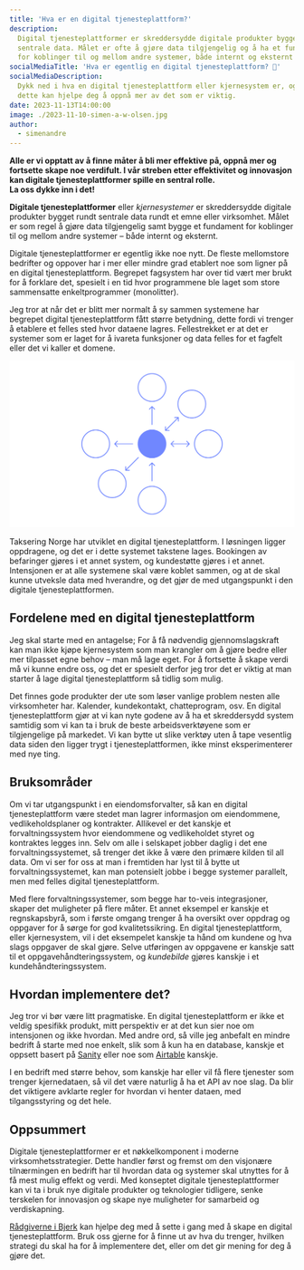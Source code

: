 ```yaml
---
title: 'Hva er en digital tjenesteplattform?'
description:
  Digital tjenesteplattformer er skreddersydde digitale produkter bygget rundt
  sentrale data. Målet er ofte å gjøre data tilgjengelig og å ha et fundament
  for koblinger til og mellom andre systemer, både internt og eksternt
socialMediaTitle: 'Hva er egentlig en digital tjenesteplattform? 🤔'
socialMediaDescription:
  Dykk ned i hva en digital tjenesteplattform eller kjernesystem er, og hvordan
  dette kan hjelpe deg å oppnå mer av det som er viktig.
date: 2023-11-13T14:00:00
image: ./2023-11-10-simen-a-w-olsen.jpg
author:
  - simenandre
---
```


**Alle er vi opptatt av å finne måter å bli mer effektive på, oppnå mer og
fortsette skape noe verdifult. I vår streben etter effektivitet og innovasjon
kan digitale tjenesteplattformer spille en sentral rolle. <br />La oss dykke inn
i det!**

**Digitale tjenesteplattformer** eller _kjernesystemer_ er skreddersydde
digitale produkter bygget rundt sentrale data rundt et emne eller virksomhet.
Målet er som regel å gjøre data tilgjengelig samt bygge et fundament for
koblinger til og mellom andre systemer – både internt og eksternt.

Digitale tjenesteplattformer er egentlig ikke noe nytt. De fleste mellomstore
bedrifter og oppover har i mer eller mindre grad etablert noe som ligner på en
digital tjenesteplattform. Begrepet fagsystem har over tid vært mer brukt for å
forklare det, spesielt i en tid hvor programmene ble laget som store sammensatte
enkeltprogrammer (monolitter).

Jeg tror at når det er blitt mer normalt å sy sammen systemene har begrepet
digital tjenesteplattform fått større betydning, dette fordi vi trenger å
etablere et felles sted hvor dataene lagres. Fellestrekket er at det er systemer
som er laget for å ivareta funksjoner og data felles for et fagfelt eller det vi
kaller et domene.

![Figur som viser prikker som peker mot en sentral prikk](./service-figure.svg 'Figuren illustrerer en sentral plattform som andre produkter er koblet med')

Taksering Norge har utviklet en digital tjenesteplattform. I løsningen ligger
oppdragene, og det er i dette systemet takstene lages. Bookingen av befaringer
gjøres i et annet system, og kundestøtte gjøres i et annet. Intensjonen er at
alle systemene skal være koblet sammen, og at de skal kunne utveksle data med
hverandre, og det gjør de med utgangspunkt i den digitale tjenesteplattformen.

## Fordelene med en digital tjenesteplattform

Jeg skal starte med en antagelse; For å få nødvendig gjennomslagskraft kan man
ikke kjøpe kjernesystem som man krangler om å gjøre bedre eller mer tilpasset
egne behov – man må lage eget. For å fortsette å skape verdi må vi kunne endre
oss, og det er spesielt derfor jeg tror det er viktig at man starter å lage
digital tjenesteplattform så tidlig som mulig.

Det finnes gode produkter der ute som løser vanlige problem nesten alle
virksomheter har. Kalender, kundekontakt, chatteprogram, osv. En digital
tjenesteplattform gjør at vi kan nyte godene av å ha et skreddersydd system
samtidig som vi kan ta i bruk de beste arbeidsverktøyene som er tilgjengelige på
markedet. Vi kan bytte ut slike verktøy uten å tape vesentlig data siden den
ligger trygt i tjenesteplattformen, ikke minst eksperimenterer med nye ting.

## Bruksområder

Om vi tar utgangspunkt i en eiendomsforvalter, så kan en digital
tjenesteplattform være stedet man lagrer informasjon om eiendommene,
vedlikeholdsplaner og kontrakter. Allikevel er det kanskje et forvaltningssystem
hvor eiendommene og vedlikeholdet styret og kontraktes legges inn. Selv om alle
i selskapet jobber daglig i det ene forvaltningssystemet, så trenger det ikke å
være den primære kilden til all data. Om vi ser for oss at man i fremtiden har
lyst til å bytte ut forvaltningssystemet, kan man potensielt jobbe i begge
systemer parallelt, men med felles digital tjenesteplattform.

Med flere forvaltningssystemer, som begge har to-veis integrasjoner, skaper det
muligheter på flere måter. Et annet eksempel er kanskje et regnskapsbyrå, som i
første omgang trenger å ha oversikt over oppdrag og oppgaver for å sørge for god
kvalitetssikring. En digital tjenesteplattform, eller kjernesystem, vil i det
eksempelet kanskje ta hånd om kundene og hva slags oppgaver de skal gjøre. Selve
utføringen av oppgavene er kanskje satt til et oppgavehåndteringssystem, og
_kundebilde_ gjøres kanskje i et kundehåndteringssystem.

## Hvordan implementere det?

Jeg tror vi bør være litt pragmatiske. En digital tjenesteplattform er ikke et
veldig spesifikk produkt, mitt perspektiv er at det kun sier noe om intensjonen
og ikke hvordan. Med andre ord, så ville jeg anbefalt en mindre bedrift å starte
med noe enkelt, slik som å kun ha en database, kanskje et oppsett basert på
[Sanity][] eller noe som [Airtable][] kanskje.

I en bedrift med større behov, som kanskje har eller vil få flere tjenester som
trenger kjernedataen, så vil det være naturlig å ha et API av noe slag. Da blir
det viktigere avklarte regler for hvordan vi henter dataen, med tilgangsstyring
og det hele.

[sanity]: https://www.sanity.io/
[airtable]: https://airtable.com/

## Oppsummert

Digitale tjenesteplattformer er et nøkkelkomponent i moderne
virksomhetsstrategier. Dette handler først og fremst om den visjonære
tilnærmingen en bedrift har til hvordan data og systemer skal utnyttes for å få
mest mulig effekt og verdi. Med konseptet digitale tjenesteplattformer kan vi ta
i bruk nye digitale produkter og teknologier tidligere, senke terskelen for
innovasjon og skape nye muligheter for samarbeid og verdiskapning.

[Rådgiverne i Bjerk][rådgivere] kan hjelpe deg med å sette i gang med å skape en
digital tjenesteplattform. Bruk oss gjerne for å finne ut av hva du trenger,
hvilken strategi du skal ha for å implementere det, eller om det gir mening for
deg å gjøre det.

[rådgivere]: /contact
